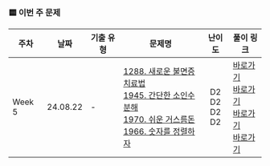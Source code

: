 ### 🟨 이번 주 문제

|    주차    | 날짜                                                         | 기출 유형           | 문제명                                                       | 난이도                                                       | 풀이 링크                       |
| ------- | ------------------------------------------------------------ | ------------------- | ------------------------------------------------------------ | :------------------------------------------------------------: | ------------------------------- |
| Week 5 | 24.08.22 |    - <br/>    | [1288. 새로운 불면증 치료법](https://swexpertacademy.com/main/code/problem/problemDetail.do?contestProbId=AV18_yw6I9MCFAZN)<br/> [1945. 간단한 소인수분해](https://swexpertacademy.com/main/code/problem/problemDetail.do?contestProbId=AV5Pl0Q6ANQDFAUq)<br/> [1970. 쉬운 거스름돈](https://swexpertacademy.com/main/code/problem/problemDetail.do?contestProbId=AV5PsIl6AXIDFAUq)<br/> [1966. 숫자를 정렬하자](https://swexpertacademy.com/main/code/problem/problemDetail.do?contestProbId=AV5PrmyKAWEDFAUq)<br/> | D2 <br/> D2 <br/> D2 <br/> D2 <br/> | <a href="./SWEA_D2_1288_새로운불면증치료법">바로가기</a><br/><a href="./SWEA_D2_1945_간단한소인수분해">바로가기</a><br/><a href="./SWEA_D2_1970_쉬운거스름돈">바로가기</a><br/><a href="./SWEA_D2_1966_숫자를정렬하자">바로가기</a><br/> |
